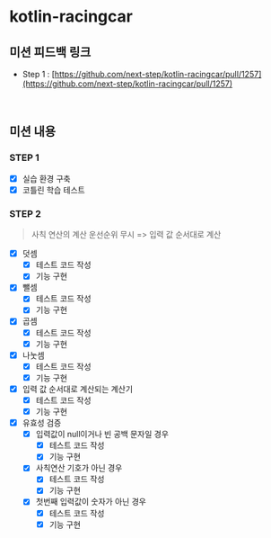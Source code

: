 # kotlin-racingcar

## 미션 피드백 링크

- Step 1 : [https://github.com/next-step/kotlin-racingcar/pull/1257](https://github.com/next-step/kotlin-racingcar/pull/1257)

<br>

## 미션 내용

### STEP 1
- [x] 실습 환경 구축
- [x] 코틀린 학습 테스트

### STEP 2
> 사칙 연산의 계산 운선순위 무시 => 입력 값 순서대로 계산
- [x] 덧셈
  - [x] 테스트 코드 작성
  - [x] 기능 구현
- [x] 뺄셈
    - [x] 테스트 코드 작성
    - [x] 기능 구현
- [x] 곱셈
    - [x] 테스트 코드 작성
    - [x] 기능 구현
- [x] 나눗셈
    - [x] 테스트 코드 작성
    - [x] 기능 구현
- [x] 입력 값 순서대로 계산되는 계산기
  - [x] 테스트 코드 작성
  - [x] 기능 구현
- [x] 유효성 검증
  - [x] 입력값이 null이거나 빈 공백 문자일 경우
    - [x] 테스트 코드 작성
    - [x] 기능 구현
  - [x] 사칙연산 기호가 아닌 경우
    - [x] 테스트 코드 작성
    - [x] 기능 구현
  - [x] 첫번째 입력값이 숫자가 아닌 경우
    - [x] 테스트 코드 작성
    - [x] 기능 구현
